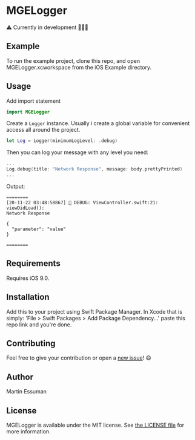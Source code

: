 # MGELogger

⚠️ Currently in development 👨🏾‍💻

## Example

To run the example project, clone this repo, and open MGELogger.xcworkspace from the iOS Example directory.

## Usage 

Add import statement

```swift
import MGELogger
```

Create a `Logger` instance. Usually i create a global variable for convenient access all around the project. 

```swift
let Log = Logger(minimumLogLevel: .debug)
```

Then you can log your message with any level you need:

```swift
...
Log.debug(title: "Network Response", message: body.prettyPrinted)
...
```

Output: 

```shell
========
[20-11-22 03:48:58867] 🐞 DEBUG: ViewController.swift:21: viewDidLoad():
Network Response

{
  "parameter": "value"
}

========
```



## Requirements

Requires iOS 9.0.

## Installation

Add this to your project using Swift Package Manager. 
In Xcode that is simply: 'File > Swift Packages > Add Package Dependency...' paste this repo link and you're done.

## Contributing 

Feel free to give your contribution or open a <a href="https://github.com/martin-e91/MGELogger/issues/new/choose">new issue</a>! 😄


## Author

Martin Essuman


## License

MGELogger is available under the MIT license. See [the LICENSE file](LICENSE) for more information.
